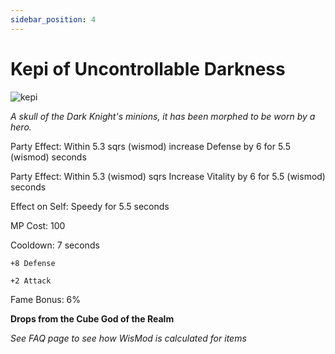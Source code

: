 ```yaml
---
sidebar_position: 4
---
```


# Kepi of Uncontrollable Darkness

![kepi](https://vwiki.valorserver.com/api/item/picture/kepi%20of%20uncontrollable%20darkness)

<i>A skull of the Dark Knight's minions, it has been morphed to be worn by a hero.</i>

Party Effect: Within 5.3 sqrs (wismod) increase Defense by 6 for 5.5 (wismod) seconds

Party Effect: Within 5.3 (wismod) sqrs Increase Vitality by 6 for 5.5 (wismod) seconds

Effect on Self: Speedy for 5.5 seconds

MP Cost: 100

Cooldown: 7 seconds

    +8 Defense
    
    +2 Attack

Fame Bonus: 6%

**Drops from the Cube God of the Realm**

*See FAQ page to see how WisMod is calculated for items*
